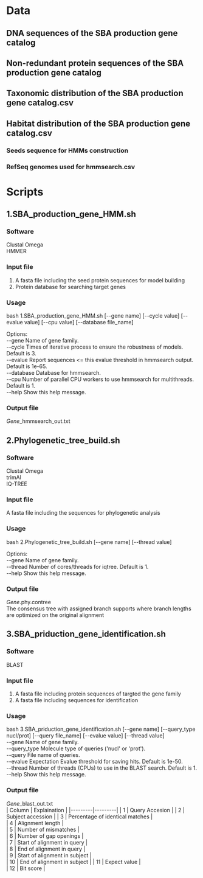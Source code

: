 # Data
## DNA sequences of the SBA production gene catalog
## Non-redundant protein sequences of the SBA production gene catalog
## Taxonomic distribution of the SBA production gene catalog.csv
## Habitat distribution of the SBA production gene catalog.csv
### Seeds sequence for HMMs construction
### RefSeq genomes used for hmmsearch.csv
# Scripts
## 1.SBA_production_gene_HMM.sh
### Software
Clustal Omega  
HMMER
### Input file
1. A fasta file including the seed protein sequences for model building
2. Protein database for searching target genes
### Usage
bash 1.SBA_production_gene_HMM.sh [--gene name] [--cycle value] [--evalue value]  [--cpu value] [--database file_name]

Options:  
  --gene      Name of gene family.  
  --cycle     Times of iterative process to ensure the robustness of models. Default is 3.  
  --evalue    Report sequences <= this evalue threshold in hmmsearch output. Default is 1e-65.  
  --database  Database for hmmsearch.  
  --cpu       Number of parallel CPU workers to use hmmsearch for multithreads. Default is 1.  
  --help      Show this help message.
### Output file
*Gene*_hmmsearch_out.txt
## 2.Phylogenetic_tree_build.sh
### Software
Clustal Omega  
trimAl  
IQ-TREE
### Input file
A fasta file including the sequences for phylogenetic analysis
### Usage
bash 2.Phylogenetic_tree_build.sh [--gene name]  [--thread value] 
  
Options:  
  --gene      Name of gene family.  
  --thread    Number of cores/threads for iqtree. Default is 1.  
  --help      Show this help message.
### Output file
*Gene*.phy.contree  
The consensus tree with assigned branch supports where branch lengths are optimized on the original alignment
## 3.SBA_priduction_gene_identification.sh
### Software
BLAST
### Input file
1. A fasta file including protein sequences of targted the gene family 
2. A fasta file including sequences for identification
### Usage
bash 3.SBA_priduction_gene_identification.sh [--gene name] [--query_type nucl/prot] [--query file_name]  [--evalue value] [--thread value]  
  --gene        Name of gene family.  
  --query_type  Molecule type of queries ('nucl' or 'prot').  
  --query       File name of queries.  
  --evalue      Expectation Evalue threshold for saving hits. Default is 1e-50.  
  --thread      Number of threads (CPUs) to use in the BLAST search. Default is 1.  
  --help        Show this help message.
### Output file
*Gene*_blast_out.txt  
| Column | Explaination |
|---------|---------|
|    1   | Query Accesion |
|    2   | Subject accession |
|    3   | Percentage of identical matches |  
|    4   | Alignment length |  
|    5   | Number of mismatches |  
|    6   | Number of gap openings |  
|    7   | Start of alignment in query |  
|    8   | End of alignment in query |  
|    9   | Start of alignment in subject |  
|    10  | End of alignment in subject |
|    11  | Expect value |  
|    12  | Bit score |
